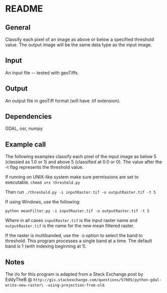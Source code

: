 README
======

General
-------
Classify each pixel of an image as above or below a specified threshold value. The output image will be the same data type as the input image.

Input
-------------
An input file -- tested with geoTiffs.

Output
-------------
An output file in geoTiff format (will have .tif extension).

Dependencies
--------------
GDAL, osr, numpy


Example call
------------
The following examples classify each pixel of the input image as below 5 (classied as 1.0 or 1) and above 5 (classified at 0.0 or 0). The value after the -t flag represents the threshold value.

If running on UNIX-like system make sure permissions are set to executable.
`chmod u+x threshold.py`

Then run `./threshold.py -i inputRaster.tif -o outputRaster.tif -t 5`

If using Windows, use the following:

`python meanFilter.py -i inputRaster.tif -o outputRaster.tif -t 5`

Where in all cases `inputRaster.tif` is the input raster name and `outputRaster.tif` is the name for the new mean filtered raster.

If the raster is multibanded, use the `-b` option to select the band to threshold.  This program processes a single band at a time. The default band is 1 (with indexing beginning at 1).

Notes
-------------
The i/o for this program is adapted from a Stack Exchange post by EddyTheB @ `http://gis.stackexchange.com/questions/57005/python-gdal-write-new-raster\
-using-projection-from-old`.